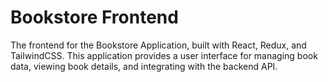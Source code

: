 # Bookstore Frontend

The frontend for the Bookstore Application, built with React, Redux, and TailwindCSS. This application provides a user interface for managing book data, viewing book details, and integrating with the backend API.
